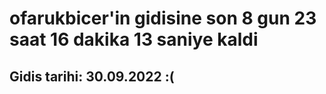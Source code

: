 # ofarukbicer'in gidisine son 8 gun 23 saat 16 dakika 13 saniye kaldi

## Gidis tarihi: 30.09.2022 :(